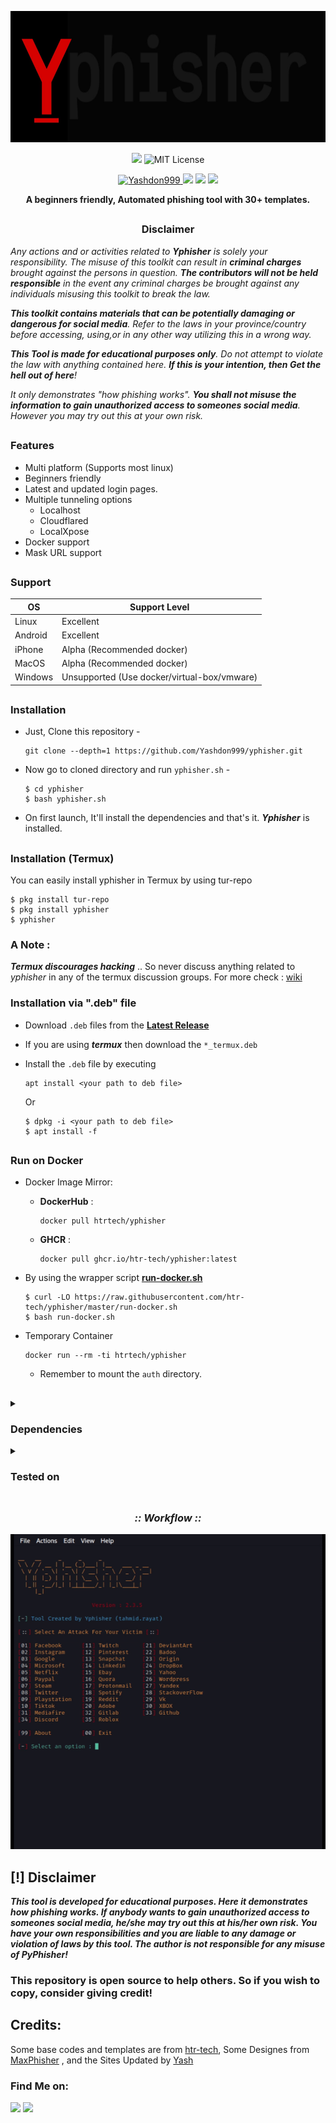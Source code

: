 <!-- Yphisher -->

<p align="center">
  <img src=".github/misc/logo.png" height="210" width="600">
</p>

<p align="center">
  <img src="https://img.shields.io/badge/Version-2.3.5-green?style=for-the-badge">
  <img src="https://img.shields.io/badge/License-MIT-yellow.svg?style=for-the-badge" alt="MIT License">
</p>

<p align="center">
  <a href="https://github.com/Yashdon999">
  <img src="https://img.shields.io/badge/GitHub-Yashdon999-blue?style=flat-square" alt="Yashdon999">
</a>
  <img src="https://img.shields.io/badge/Open%20Source-Yes-darkgreen?style=flat-square">
  <img src="https://img.shields.io/badge/Maintained%3F-Yes-lightblue?style=flat-square">
  <img src="https://img.shields.io/badge/Written%20In-Bash-darkcyan?style=flat-square">
</p>

<p align="center"><b>A beginners friendly, Automated phishing tool with 30+ templates.</b></p>

##

<h3><p align="center">Disclaimer</p></h3>

<i>Any actions and or activities related to <b>Yphisher</b> is solely your responsibility. The misuse of this toolkit can result in <b>criminal charges</b> brought against the persons in question. <b>The contributors will not be held responsible</b> in the event any criminal charges be brought against any individuals misusing this toolkit to break the law.

<b>This toolkit contains materials that can be potentially damaging or dangerous for social media</b>. Refer to the laws in your province/country before accessing, using,or in any other way utilizing this in a wrong way.

<b>This Tool is made for educational purposes only</b>. Do not attempt to violate the law with anything contained here. <b>If this is your intention, then Get the hell out of here</b>!

It only demonstrates "how phishing works". <b>You shall not misuse the information to gain unauthorized access to someones social media</b>. However you may try out this at your own risk.</i>

##

### Features

- Multi platform (Supports most linux)
- Beginners friendly
- Latest and updated login pages.
- Multiple tunneling options
  - Localhost
  - Cloudflared
  - LocalXpose
- Docker support
- Mask URL support 

##

### Support

OS         | Support Level
-----------|--------------
Linux      | Excellent
Android    | Excellent
iPhone     | Alpha (Recommended docker)
MacOS      | Alpha (Recommended docker)
Windows    | Unsupported (Use docker/virtual-box/vmware)

##

### Installation

- Just, Clone this repository -
  ```
  git clone --depth=1 https://github.com/Yashdon999/yphisher.git
  ```

- Now go to cloned directory and run `yphisher.sh` -
  ```
  $ cd yphisher
  $ bash yphisher.sh
  ```

- On first launch, It'll install the dependencies and that's it. ***Yphisher*** is installed.

##

### Installation (Termux)
You can easily install yphisher in Termux by using tur-repo
```
$ pkg install tur-repo
$ pkg install yphisher
$ yphisher
```
### A Note : 
***Termux discourages hacking*** .. So never discuss anything related to *yphisher* in any of the termux discussion groups. For more check : [wiki](https://wiki.termux.com/wiki/Hacking)



### Installation via ".deb" file

- Download `.deb` files from the [**Latest Release**](https://github.com/htr-tech/yphisher/releases/latest)
- If you are using ***termux*** then download the `*_termux.deb`

- Install the `.deb` file by executing
  ```
  apt install <your path to deb file>
  ```
  Or
  ```
  $ dpkg -i <your path to deb file>
  $ apt install -f
  ```

##

### Run on Docker

- Docker Image Mirror:
  - **DockerHub** : 
    ```
    docker pull htrtech/yphisher
    ```
  - **GHCR** : 
    ```
    docker pull ghcr.io/htr-tech/yphisher:latest
    ```

- By using the wrapper script [**run-docker.sh**](https://raw.githubusercontent.com/htr-tech/yphisher/master/run-docker.sh)

  ```
  $ curl -LO https://raw.githubusercontent.com/htr-tech/yphisher/master/run-docker.sh
  $ bash run-docker.sh
  ```
- Temporary Container

  ```
  docker run --rm -ti htrtech/yphisher
  ```
  - Remember to mount the `auth` directory.

##

<details>
  <summary><h3>Dependencies</h3></summary>

<b>Yphisher</b> requires following programs to run properly - 
- `git`
- `curl`
- `php`

> All the dependencies will be installed automatically when you run **Yphisher** for the first time.
</details>

<details>
  <summary><h3>Tested on</h3></summary>

- **Ubuntu**
- **Debian**
- **Arch**
- **Manjaro**
- **Fedora**
- **Termux**
</details>

##

<h3 align="center"><i>:: Workflow ::</i></h3>
<p align="center">
<img src=".github/misc/overflow.gif"/>
</p>

##

## [!] Disclaimer
***This tool is developed for educational purposes. Here it demonstrates how phishing works. If anybody wants to gain unauthorized access to someones social media, he/she may try out this at his/her own risk. You have your own responsibilities and you are liable to any damage or violation of laws by this tool. The author is not responsible for any misuse of PyPhisher!***

### This repository is open source to help others. So if you wish to copy, consider giving credit!

## Credits:
Some base codes and templates are from [htr-tech](https://github.com/htr-tech/zphisher), Some Designes from [MaxPhisher](https://github.com/KasRoudra/MaxPhisher)
, and the Sites Updated by [Yash](https://github.com/Yashdon999/yphisher)

### Find Me on:
<p align="left">
  <a href="https://yashdon999.github.io/Portfolio/" target="_blank"><img src="https://img.shields.io/badge/Socials-grey?style=for-the-badge&logo=linktree"></a>
  <a href="https://github.com/Yashdon999" target="_blank"><img src="https://img.shields.io/badge/Github-blue?style=for-the-badge&logo=github"></a>
</p>

